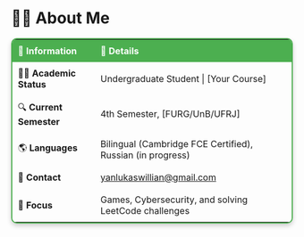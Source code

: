 # 👩‍🎓 About Me

<div align="center">
  <table style="border: 2px solid #4CAF50; border-radius: 10px; box-shadow: 0 4px 8px rgba(0, 0, 0, 0.2);">
    <tr>
      <th style="padding: 10px; background-color: #4CAF50; color: white; text-align: left;">🔖 Information</th>
      <th style="padding: 10px; background-color: #4CAF50; color: white; text-align: left;">📄 Details</th>
    </tr>
    <tr>
      <td style="padding: 10px; text-align: left;">👩‍🎓 <b>Academic Status</b></td>
      <td style="padding: 10px; text-align: left;">Undergraduate Student | [Your Course]</td>
    </tr>
    <tr>
      <td style="padding: 10px; text-align: left;">🔍 <b>Current Semester</b></td>
      <td style="padding: 10px; text-align: left;">4th Semester, [FURG/UnB/UFRJ]</td>
    </tr>
    <tr>
      <td style="padding: 10px; text-align: left;">🌎 <b>Languages</b></td>
      <td style="padding: 10px; text-align: left;">Bilingual (Cambridge FCE Certified), Russian (in progress)</td>
    </tr>
    <tr>
      <td style="padding: 10px; text-align: left;">📧 <b>Contact</b></td>
      <td style="padding: 10px; text-align: left;"><a href="mailto:yanlukaswillian@gmail.com">yanlukaswillian@gmail.com</a></td>
    </tr>
    <tr>
      <td style="padding: 10px; text-align: left;">🎯 <b>Focus</b></td>
      <td style="padding: 10px; text-align: left;">Games, Cybersecurity, and solving LeetCode challenges</td>
    </tr>
  </table>
</div>


